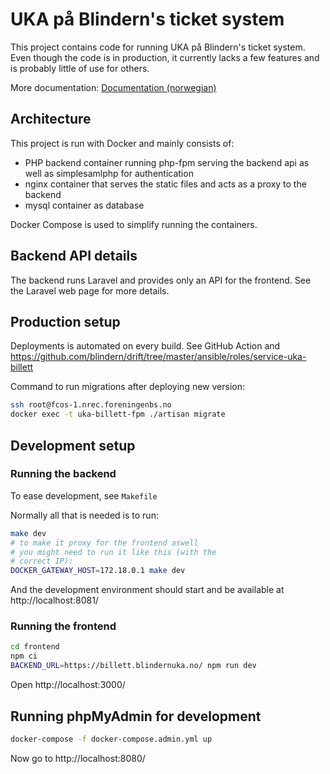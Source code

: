 # UKA på Blindern's ticket system

This project contains code for running UKA på Blindern's ticket system.
Even though the code is in production, it currently lacks a few features
and is probably little of use for others.

More documentation: [Documentation (norwegian)](docs/index.md)

## Architecture

This project is run with Docker and mainly consists of:

* PHP backend container running php-fpm serving the backend api as well as simplesamlphp for authentication
* nginx container that serves the static files and acts as a proxy to the backend
* mysql container as database

Docker Compose is used to simplify running the containers.

## Backend API details

The backend runs Laravel and provides only an API for the frontend. See the
Laravel web page for more details.

## Production setup

Deployments is automated on every build. See GitHub Action and
https://github.com/blindern/drift/tree/master/ansible/roles/service-uka-billett

Command to run migrations after deploying new version:

```bash
ssh root@fcos-1.nrec.foreningenbs.no
docker exec -t uka-billett-fpm ./artisan migrate
```

## Development setup

### Running the backend

To ease development, see `Makefile`

Normally all that is needed is to run:

```bash
make dev
# to make it proxy for the frontend aswell
# you might need to run it like this (with the
# correct IP):
DOCKER_GATEWAY_HOST=172.18.0.1 make dev
```

And the development environment should start and be available
at http://localhost:8081/

### Running the frontend

```bash
cd frontend
npm ci
BACKEND_URL=https://billett.blindernuka.no/ npm run dev
```

Open http://localhost:3000/

## Running phpMyAdmin for development

```bash
docker-compose -f docker-compose.admin.yml up
```

Now go to http://localhost:8080/
